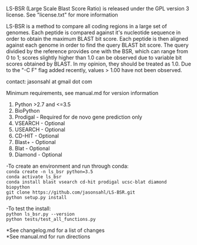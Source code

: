 LS-BSR (Large Scale Blast Score Ratio) is released under the GPL version 3 license.  See "license.txt" for more information  

LS-BSR is a method to compare all coding regions in a large set of genomes.
Each peptide is compared against it's nucleotide sequence in order to obtain
the maximum BLAST bit score.  Each peptide is then aligned against each genome
in order to find the query BLAST bit score.  The query dividied by the reference
provides one with the BSR, which can range from 0 to 1; scores slightly higher
than 1.0 can be observed due to variable bit scores obtained by BLAST.  In my opinion,
they should be treated as 1.0.  Due to the "-C F" flag added recently, values > 1.00
have not been observed.  

contact: jasonsahl at gmail dot com  

Minimum requirements, see manual.md for version information  
1. Python >2.7 and <=3.5  
2. BioPython  
3. Prodigal - Required for de novo gene prediction only  
4. VSEARCH - Optional  
5. USEARCH - Optional  
6. CD-HIT - Optional  
7. Blast+ - Optional  
8. Blat - Optional  
9. Diamond - Optional  

-To create an environment and run through conda:  
    `conda create -n ls_bsr python=3.5`  
    `conda activate ls_bsr`   
    `conda install blast vsearch cd-hit prodigal ucsc-blat diamond biopython`  
    `git clone https://github.com/jasonsahl/LS-BSR.git`  
    `python setup.py install`  
    
-To test the install:  
    `python ls_bsr.py --version`  
    `python tests/test_all_functions.py`   
    
*See changelog.md for a list of changes  
*See manual.md for run directions  
